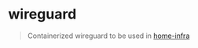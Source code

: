 # wireguard

> Containerized wireguard to be used in [home-infra](https://github.com/yuha0/home-infra)
